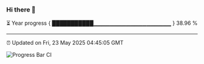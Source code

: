 ### Hi there 👋

⏳ Year progress { ███████████▁▁▁▁▁▁▁▁▁▁▁▁▁▁▁▁▁▁▁ } 38.96 %

---

⏰ Updated on Fri, 23 May 2025 04:45:05 GMT

![Progress Bar CI](https://github.com/IshwaranRudhara/GIT-ACTION/workflows/Progress%20Bar%20CI/badge.svg)
